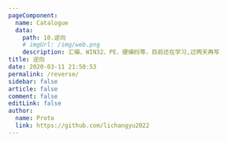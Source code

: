```yaml
---
pageComponent:
  name: Catalogue
  data:
    path: 10.逆向
    # imgUrl: /img/web.png
    description: 汇编、WIN32、PE、硬编码等，目前还在学习,过两天再写
title: 逆向
date: 2020-03-11 21:50:53
permalink: /reverse/
sidebar: false
article: false
comment: false
editLink: false
author:
  name: Proto
  link: https://github.com/lichangyu2022
---
```

